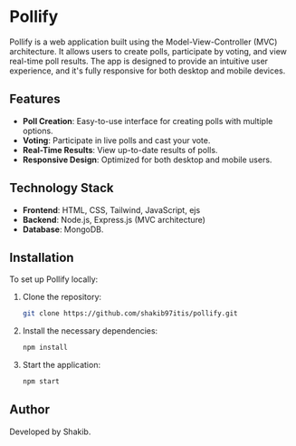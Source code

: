 # Pollify

Pollify is a web application built using the Model-View-Controller (MVC) architecture. It allows users to create polls, participate by voting, and view real-time poll results. The app is designed to provide an intuitive user experience, and it's fully responsive for both desktop and mobile devices.

## Features

- **Poll Creation**: Easy-to-use interface for creating polls with multiple options.
- **Voting**: Participate in live polls and cast your vote.
- **Real-Time Results**: View up-to-date results of polls.
- **Responsive Design**: Optimized for both desktop and mobile users.

## Technology Stack

- **Frontend**: HTML, CSS, Tailwind, JavaScript, ejs
- **Backend**: Node.js, Express.js (MVC architecture)
- **Database**: MongoDB.

## Installation

To set up Pollify locally:

1. Clone the repository:

   ```bash
   git clone https://github.com/shakib97itis/pollify.git
   ```

2. Install the necessary dependencies:

   ```bash
   npm install
   ```

3. Start the application:

   ```bash
   npm start
   ```

## Author

Developed by Shakib.
